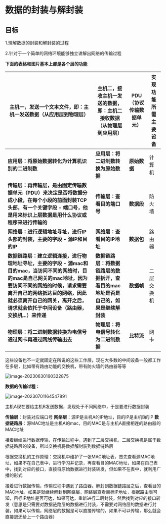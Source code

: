 # 数据的封装与解封装

## 目标

1.理解数据的封装和解封装的过程

2.针对于一个简单的网络环境能够独立讲解出网络的传输过程

**下面的表格和图片基本上都是各个层的功能**

| 主机一，发送一个文本文件，即：主机一发送数据（从应用层到物理层） | 主机二，接收主机一发送的数据，即：主机二接收数据（从物理层到应用层） | PDU（协议传输数据单元） | **实现功能所需主要设备** |
| ------------------------------------------------------------ | ------------------------------------------------------------ | ----------------------- | ------------------------------------------------------------ |
| **应用层：将原始数据转化为计算机识别的二进制数**             | **应用层：将二进制数转换为原始数据**                         | **原始数据**            | 计算机 |
| **传输层：再传输层，是由固定传输数据单元（PDU）来决定是否将数据分成小段，在每个小段的前面封装TCP头部，有一个关键字段 - 端口号，他是用来标识上层数据是用什么协议或程序来进行传输的** | **传输层：查看目的端口号**                                   | **数据段**              | 防火墙 |
| **网络层：进行逻辑地址寻址，进行IP头部的封装，主要的字段 - 源IP和目的IP** | **网络层：查看目的IP地址**                                   | **数据包**              | 路由器 |
| **数据链路层：建立逻辑连接，进行物理地址寻址，主要的字段 - 源mac和目的mac，当访问不同的网络时，目的mac是自己网关的mac地址，因为要访问不同的网络的时候，请求需要离开自己的网络抵达目的网络，因此就必须离开自己的网关，离开之后，请求就会依托于中间设备（路由器，交换机...）来传递** | **数据链路层：将数据链路层的数据拆开，查看目的mac地址是否是自己的，如果是继续解封装** | **数据帧**              | 二层交换机 |
| **物理层：将二进制数据转换为电信号通过网卡再通过网线传输出去** | **物理层：将电信号转化为二进制数据**                         | **比特流**              | 网卡 |

这些设备也不一定就固定在所说的这些工作层，现在大多数的中间设备一般都工作在多层，比如带有路由功能的交换机，带有防火墙的路由器等等

![image-20230630160322875](C:\Users\hp\AppData\Roaming\Typora\typora-user-images\image-20230630160322875.png)

**数据的传输过程：**

![image-20230701164547891](C:\Users\hp\AppData\Roaming\Typora\typora-user-images\image-20230701164547891.png)

主机A现在要给主机B发送数据，发现处于不同网络中，于是要进行数据封装

**传输层**：封装对应端口号 	**网络层**：源IP是主机A的IP地址，目的IP是主机B的IP 	**数据链路层**：源MAC地址是主机A的mac，目的MAC是与主机A直接相连的路由器的MAC地址

接着继续进行数据传输，在传输过程中，遇到了二层交换机，二层交换机是属于数据链路层的设备，所以交换机将数据解封装到数据链路层

根据交换机的工作原理：交换机中维护了一张MAC地址表，首先查看源MAC地址，如果不在自己表中，进行学习并记录，再查看目的MAC地址，如果在自己表中，找到对应的接口，直接将原始数据进行封装转发，但如果不在表中，就利用广播的形式

接着进行数据传输，传输过程中遇到了路由器，解封到数据链路层之后，查看目的MAC地址，如果是就继续解封到网络层，网络层查看目标IP地址，根据路由表可知，目标IP地址是否可达，如果可达，重新进行二层封装，然后找到对应的接口转发（意思是只需要对数据链路层的数据进行封装，不需要对网络层的数据进行封装，如果可以传输，网络层的数据是可以直接传输的，如果不可以传输，那么就会直接退还给上一个路由器）
